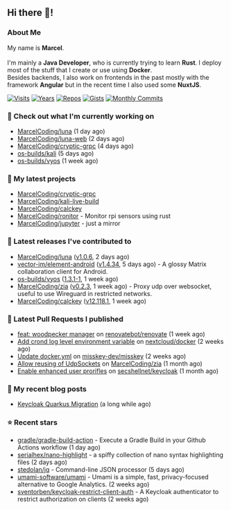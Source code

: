## Hi there 👋!




### About Me

My name is **Marcel**.
<br><br>
I'm mainly a **Java Developer**, who is currently trying to learn **Rust**. I deploy most of the stuff that I create or use using **Docker**.
<br>
Besides backends, I also work on frontends in the past mostly with the framework **Angular** but in the recent time I also used some **NuxtJS**. 

[![Visits](https://badges.pufler.dev/visits/MarcelCoding/MarcelCoding?style=flat-square&color=black&logo=github)](https://github.com/MarcelCoding)
[![Years](https://badges.pufler.dev/years/MarcelCoding?style=flat-square&color=black&logo=github)](https://github.com/MarcelCoding)
[![Repos](https://badges.pufler.dev/repos/MarcelCoding?style=flat-square&color=black&logo=github)](https://github.com/MarcelCoding?tab=repositories)
[![Gists](https://badges.pufler.dev/gists/MarcelCoding?style=flat-square&color=black&logo=github)](https://gist.github.com/MarcelCoding)
[![Monthly Commits](https://badges.pufler.dev/commits/monthly/MarcelCoding?style=flat-square&color=black&logo=github)](https://github.com/MarcelCoding)

### 👷 Check out what I'm currently working on

- [MarcelCoding/luna](https://github.com/MarcelCoding/luna) (1 day ago)
- [MarcelCoding/luna-web](https://github.com/MarcelCoding/luna-web) (2 days ago)
- [MarcelCoding/cryptic-grpc](https://github.com/MarcelCoding/cryptic-grpc) (4 days ago)
- [os-builds/kali](https://github.com/os-builds/kali) (5 days ago)
- [os-builds/vyos](https://github.com/os-builds/vyos) (1 week ago)

### 🌱 My latest projects

- [MarcelCoding/cryptic-grpc](https://github.com/MarcelCoding/cryptic-grpc)
- [MarcelCoding/kali-live-build](https://github.com/MarcelCoding/kali-live-build)
- [MarcelCoding/calckey](https://github.com/MarcelCoding/calckey)
- [MarcelCoding/ronitor](https://github.com/MarcelCoding/ronitor) - Monitor rpi sensors using rust
- [MarcelCoding/jupyter](https://github.com/MarcelCoding/jupyter) - just a mirror

### 🔭 Latest releases I've contributed to

- [MarcelCoding/luna](https://github.com/MarcelCoding/luna) ([v1.0.6](https://github.com/MarcelCoding/luna/releases/tag/v1.0.6), 2 days ago)
- [vector-im/element-android](https://github.com/vector-im/element-android) ([v1.4.34](https://github.com/vector-im/element-android/releases/tag/v1.4.34), 5 days ago) - A glossy Matrix collaboration client for Android.
- [os-builds/vyos](https://github.com/os-builds/vyos) ([1.3.1-1](https://github.com/os-builds/vyos/releases/tag/1.3.1-1), 1 week ago)
- [MarcelCoding/zia](https://github.com/MarcelCoding/zia) ([v0.2.3](https://github.com/MarcelCoding/zia/releases/tag/v0.2.3), 1 week ago) - Proxy udp over websocket, useful to use Wireguard in restricted networks.
- [MarcelCoding/calckey](https://github.com/MarcelCoding/calckey) ([v12.118.1](https://github.com/MarcelCoding/calckey/releases/tag/v12.118.1), 1 week ago)

### 🔨 Latest Pull Requests I published

- [feat: woodpecker manager](https://github.com/renovatebot/renovate/pull/17297) on [renovatebot/renovate](https://github.com/renovatebot/renovate) (1 week ago)
- [Add crond log level environment variable](https://github.com/nextcloud/docker/pull/1805) on [nextcloud/docker](https://github.com/nextcloud/docker) (2 weeks ago)
- [Update docker.yml](https://github.com/misskey-dev/misskey/pull/9046) on [misskey-dev/misskey](https://github.com/misskey-dev/misskey) (2 weeks ago)
- [Allow reusing of UdpSockets](https://github.com/MarcelCoding/zia/pull/19) on [MarcelCoding/zia](https://github.com/MarcelCoding/zia) (1 month ago)
- [Enable enhanced user prorifles](https://github.com/secshellnet/keycloak/pull/13) on [secshellnet/keycloak](https://github.com/secshellnet/keycloak) (1 month ago)

### 📜 My recent blog posts

- [Keycloak Quarkus Migration](https://m4rc3l.de/blog/keycloak-quarkus-migration) (a long while ago)

### ⭐ Recent stars

- [gradle/gradle-build-action](https://github.com/gradle/gradle-build-action) - Execute a Gradle Build in your Github Actions workflow (1 day ago)
- [serialhex/nano-highlight](https://github.com/serialhex/nano-highlight) - a spiffy collection of nano syntax highlighting files (2 days ago)
- [stedolan/jq](https://github.com/stedolan/jq) - Command-line JSON processor (5 days ago)
- [umami-software/umami](https://github.com/umami-software/umami) - Umami is a simple, fast, privacy-focused alternative to Google Analytics. (2 weeks ago)
- [sventorben/keycloak-restrict-client-auth](https://github.com/sventorben/keycloak-restrict-client-auth) - A Keycloak authenticator to restrict authorization on clients (2 weeks ago)
